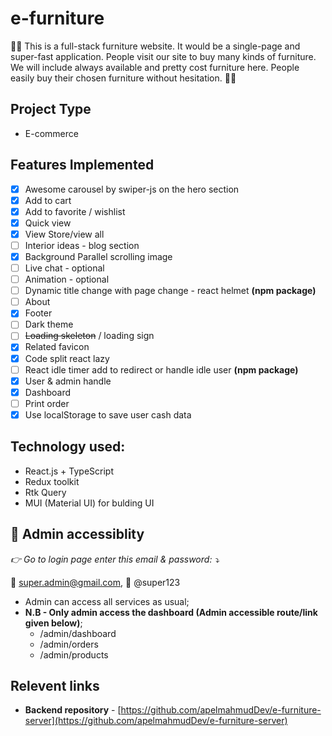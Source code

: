 # e-furniture

🚀🚀 This is a full-stack furniture website. It would be a single-page and super-fast application. People visit our site to buy many kinds of furniture. We will include always available and pretty cost furniture here. People easily buy their chosen furniture without hesitation. 🚀🚀

## Project Type

- E-commerce

## Features Implemented

- [x] Awesome carousel by swiper-js on the hero section
- [x] Add to cart
- [x] Add to favorite / wishlist
- [x] Quick view
- [x] View Store/view all
- [ ] Interior ideas - blog section
- [x] Background Parallel scrolling image
- [ ] Live chat - optional
- [ ] Animation - optional
- [ ] Dynamic title change with page change - react helmet **(npm package)**
- [ ] About
- [x] Footer
- [ ] Dark theme
- [ ] ~~Loading skeleton~~ / loading sign
- [x] Related favicon
- [x] Code split react lazy
- [ ] React idle timer add to redirect or handle idle user **(npm package)**
- [x] User & admin handle
- [x] Dashboard
- [ ] Print order
- [x] Use localStorage to save user cash data

## Technology used:

- React.js + TypeScript
- Redux toolkit
- Rtk Query
- MUI (Material UI) for bulding UI

## 🔐 Admin accessiblity

_👉 Go to login page enter this email & password: ⤵️_

📧 super.admin@gmail.com,
🔑 @super123

- Admin can access all services as usual;
- **N.B - Only admin access the dashboard (Admin accessible route/link given below)**;
  - /admin/dashboard
  - /admin/orders
  - /admin/products

## Relevent links

- **Backend repository** - [https://github.com/apelmahmudDev/e-furniture-server](https://github.com/apelmahmudDev/e-furniture-server)

